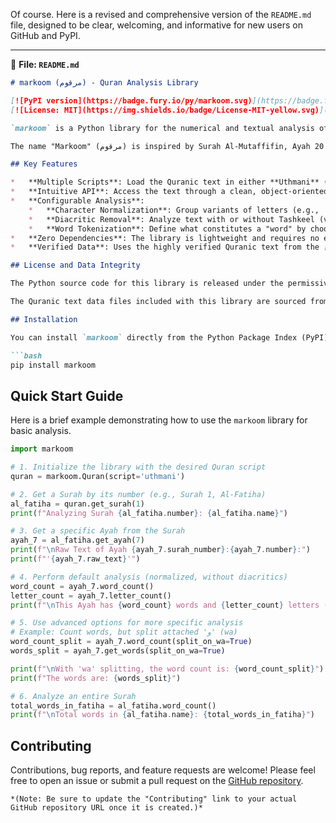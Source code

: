 Of course. Here is a revised and comprehensive version of the `README.md` file, designed to be clear, welcoming, and informative for new users on GitHub and PyPI.

---

📄 **File: `README.md`**
```markdown
# markoom (مرقوم) - Quran Analysis Library

[![PyPI version](https://badge.fury.io/py/markoom.svg)](https://badge.fury.io/py/markoom)
[![License: MIT](https://img.shields.io/badge/License-MIT-yellow.svg)](https://opensource.org/licenses/MIT)

`markoom` is a Python library for the numerical and textual analysis of the Holy Quran. It provides a simple, intuitive, and powerful API to load Quranic text and perform various analyses, giving researchers precise control over text processing.

The name "Markoom" (مرقوم) is inspired by Surah Al-Mutaffifin, Ayah 20: "كِتَـٰبٌ مَّرْقُومٌ" (A register inscribed).

## Key Features

*   **Multiple Scripts**: Load the Quranic text in either **Uthmani** (`uthmani`) or **Simple/Imla'i** (`simple`) script.
*   **Intuitive API**: Access the text through a clean, object-oriented interface: `Quran`, `Surah`, and `Ayah`.
*   **Configurable Analysis**:
    *   **Character Normalization**: Group variants of letters (e.g., `أ`, `إ`, `آ` into `ا`).
    *   **Diacritic Removal**: Analyze text with or without Tashkeel (vowels).
    *   **Word Tokenization**: Define what constitutes a "word" by choosing whether to split attached conjunctions like 'و' and 'ف'.
*   **Zero Dependencies**: The library is lightweight and requires no external packages, making installation easy and reliable.
*   **Verified Data**: Uses the highly verified Quranic text from the [Tanzil Project](http.tanzil.net).

## License and Data Integrity

The Python source code for this library is released under the permissive **MIT License** (see the `LICENSE` file for details).

The Quranic text data files included with this library are sourced from the Tanzil Project. To ensure the sanctity and integrity of the Holy Quran, **modifying these data files (`quran-uthmani-min.xml` and `quran-simple-clean.xml`) is strictly prohibited.** Please read the `NOTICE` file for the full data usage policy.

## Installation

You can install `markoom` directly from the Python Package Index (PyPI):

```bash
pip install markoom
```

## Quick Start Guide

Here is a brief example demonstrating how to use the `markoom` library for basic analysis.

```python
import markoom

# 1. Initialize the library with the desired Quran script
quran = markoom.Quran(script='uthmani')

# 2. Get a Surah by its number (e.g., Surah 1, Al-Fatiha)
al_fatiha = quran.get_surah(1)
print(f"Analyzing Surah {al_fatiha.number}: {al_fatiha.name}")

# 3. Get a specific Ayah from the Surah
ayah_7 = al_fatiha.get_ayah(7)
print(f"\nRaw Text of Ayah {ayah_7.surah_number}:{ayah_7.number}:")
print(f"'{ayah_7.raw_text}'")

# 4. Perform default analysis (normalized, without diacritics)
word_count = ayah_7.word_count()
letter_count = ayah_7.letter_count()
print(f"\nThis Ayah has {word_count} words and {letter_count} letters (default processing).")

# 5. Use advanced options for more specific analysis
# Example: Count words, but split attached 'و' (wa)
word_count_split = ayah_7.word_count(split_on_wa=True)
words_split = ayah_7.get_words(split_on_wa=True)

print(f"\nWith 'wa' splitting, the word count is: {word_count_split}")
print(f"The words are: {words_split}")

# 6. Analyze an entire Surah
total_words_in_fatiha = al_fatiha.word_count()
print(f"\nTotal words in {al_fatiha.name}: {total_words_in_fatiha}")
```

## Contributing

Contributions, bug reports, and feature requests are welcome! Please feel free to open an issue or submit a pull request on the [GitHub repository](https://github.com/your-username/markoom).
```
*(Note: Be sure to update the "Contributing" link to your actual GitHub repository URL once it is created.)*